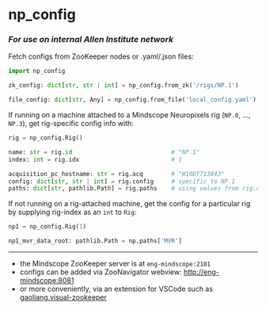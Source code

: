 # np_config


### *For use on internal Allen Institute network*



Fetch configs from ZooKeeper nodes or .yaml/.json files:

```python
import np_config

zk_config: dict[str, str | int] = np_config.from_zk('/rigs/NP.1')

file_config: dict[str, Any] = np_config.from_file('local_config.yaml')

```


If running on a machine attached to a Mindscope Neuropixels rig (`NP.0`, ..., `NP.3`), get rig-specific config info with:

```python
rig = np_config.Rig()

name: str = rig.id                            # "NP.1"
index: int = rig.idx                          # 1

acquisition_pc_hostname: str = rig.acq        # "W10DT713843"
config: dict[str, str | int] = rig.config     # specific to NP.1
paths: dict[str, pathlib.Path] = rig.paths    # using values from rig.config
```



If not running on a rig-attached machine, get the config for a particular rig by supplying rig-index as an `int` to `Rig`:

```python
np1 = np_config.Rig(1)

np1_mvr_data_root: pathlib.Path = np.paths['MVR']
```


***


- the Mindscope ZooKeeper server is at `eng-mindscope:2181`
- configs can be added via ZooNavigator webview:
  [http://eng-mindscope:8081](http://eng-mindscope:8081)
- or more conveniently, via an extension for VSCode such as [gaoliang.visual-zookeeper](https://marketplace.visualstudio.com/items?itemName=gaoliang.visual-zookeeper)
